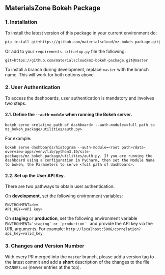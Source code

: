 ## MaterialsZone Bokeh Package

### 1. Installation
To install the latest version of this package in your current environment do:
```bash
pip install git+https://github.com/materialscloud/mz-bokeh-package.git@master
```

Or add to your `requirements.txt`/`setup.py` file the following:
```
git+https://github.com/materialscloud/mz-bokeh-package.git@master
```

To install a branch during development, replace `master` with the branch name.
This will work for both options above.

### 2. User Authentication

To access the dashboards, user authentication is mandatory and involves two steps.

#### 2.1. Define the `--auth-module` when running the Bokeh server.
```
bokeh serve <relative path of dashboard> --auth-module=<full path to mz_bokeh_package/utilities/auth.py>
```
For example:
```
bokeh serve dashboards/histogram --auth-module=<root path>/data-overview-apps/venv/lib/python3.10/site-packages/mz_bokeh_package/utilities/auth.py. If you are running the dashboard using a configuration in PyCharm, then set the Module Name to bokeh, the Parameters to serve <full path of dashboard>.
```

#### 2.2. Set up the User API Key.

There are two pathways to obtain user authentication.

On **development**, set the following environment variables:
```
ENVIRONMENT=dev
API_KEY=<API key>
```

On **staging** or **production**, set the following environment variable ```ENVIRONMENT=`staging` or `production` ```
and provide the API key via the URL arguments. For example: `http://localhost:5006/correlation?api_key=valid_key` 



### 3. Changes and Version Number
With every PR merged into the `master` branch, please add a version tag to the latest commit
and add a __short__ description of the changes to the file `CHANGES.md` (newer entries at the top).